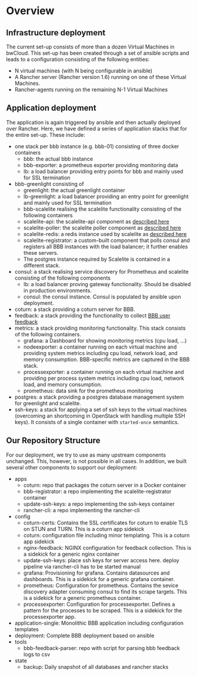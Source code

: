 # Overview

## Infrastructure deployment

The current set-up consists of more than a dozen Virtual Machines in bwCloud. This set-up has been created through a set of ansible scripts and leads to a configuration consisting of the following entities:

* N virtual machines (with N being configurable in ansible)
* A Rancher server (Rancher version 1.6) running on one of these Virtual Machines.
* Rancher-agents running on the remaining N-1 Virtual Machines

## Application deployment

The application is again triggered by ansible and then actually deployed over Rancher. Here, we have defined a series of application stacks that for the entire set-up. These include:

* one stack per bbb instance (e.g. bbb-01) consisting of three docker containers
  * bbb: the actual bbb instance
  * bbb-exporter: a prometheus exporter providing monitoring data
  * lb: a load balancer providing entry points for bbb and mainly used for SSL termination
* bbb-greenlight consisting of
  * greenlight: the actual greenlight container
  * lb-greenlight: a load balancer providing an entry point for greenlight and mainly used for SSL termination
  * bbb-scalelite realising the scalelite functionality consisting of the following containers
  * scalelite-api: the scalelite-api component as [described here](https://github.com/blindsidenetworks/scalelite/blob/master/docker-README.md)
  * scalelite-poller: the scalelite poller component as  [described here](https://github.com/blindsidenetworks/scalelite/blob/master/docker-README.md)
  * scalelite-redis: a redis instance used by scalelite as  [described here](https://github.com/blindsidenetworks/scalelite/blob/master/docker-README.md)
  * scalelite-registrator: a custom-built component that polls consul and registers all BBB instances with the load balancer; it further enables these servers.
  * The postgres instance required by Scalelite is contained in a different stack.
* consul: a stack realising service discovery for Prometheus and scalelite consisting of the following components
  * lb: a load balancer proving gateway functionality. Should be disabled in production environments.
  * consul: the consul instance. Consul is populated by ansible upon deployment.
* coturn: a stack providing a coturn server for BBB.
* feedback: a stack providing the functionality to collect [BBB user feedback](https://docs.bigbluebutton.org/2.2/customize.html#collect-feedback-from-the-users)
* metrics: a stack providing monitoring functionality. This stack consists of the following containers.
  * grafana: a Dashboard for showing monitoring metrics (cpu load, ...)
  * nodeexporter: a container running on each virtual machine and providing system metrics including cpu load, network load, and memory consumption. BBB-specific metrics are captured in the BBB stack.
  * processexporter: a container running on each virtual machine and providing per process system metrics including cpu load, network load, and memory consumption.
  * prometheus: data sink for the prometheus monitoring
* postgres: a stack providing a postgres database management system for greenlight and scalelite.
* ssh-keys: a stack for applying a set of ssh keys to the virtual machines (overcoming an shortcoming in OpenStack with handling multiple SSH keys). It consists of a single container with `started-once` semantics.

## Our Repository Structure

For our deployment, we try to use as many upstream components unchanged. This, however, is not possible in all cases. In addition, we built several other components to support our deployment:

* apps
  * coturn: repo that packages the coturn server in a Docker container
  * bbb-registrator: a repo implementing the scalelite-registrator container
  * update-ssh-keys: a repo implementing the ssh-keys container
  * rancher-cli: a repo implementing the rancher-cli
* config
  * coturn-certs: Contains the SSL certificates for coturn to enable TLS on STUN and TURN. This is a coturn app sidekick
  * coturn: configuration file including minor templating. This is a coturn app sidekick
  * nginx-feedback: NGINX configuration for feedback collection. This is a sidekick for a generic nginx container
  * update-ssh-keys: place ssh keys for server access here. deploy pipeline via rancher-cli has to be started manual
  * grafana: Provisioning for grafana. Contains datasources and dashboards. This is a sidekick for a generic grafana container.
  * prometheus: Configuration for prometheus. Contains the sevice discovery adapter consuming consul to find its scrape targets. This is a sidekick for a generic prometheus container.
  * processexporter: Configuration for processexporter. Defines a pattern for the processes to be scraped. This is a sidekick for the processexporter app.
* application-single: Monolithic BBB application including configuration templates
* deployment: Complete BBB deployment based on ansible
* tools
  * bbb-feedback-parser: repo with script for parsing bbb feedback logs to csv
* state
  * backup: Daily snapshot of all databases and rancher stacks
